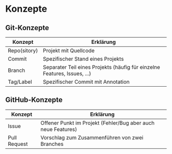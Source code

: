 # Konzepte

## Git-Konzepte

| Konzept      | Erklärung                                                                 |
| ------------ | ------------------------------------------------------------------------- |
| Repo(sitory) | Projekt mit Quellcode                                                     |
| Commit       | Spezifischer Stand eines Projekts                                         |
| Branch       | Separater Teil eines Projekts (häufig für einzelne Features, Issues, ...) |
| Tag/Label    | Spezifischer Commit mit Annotation                                        |

## GitHub-Konzepte

| Konzept      | Erklärung                                                     |
| ------------ | ------------------------------------------------------------- |
| Issue        | Offener Punkt im Projekt (Fehler/Bug aber auch neue Features) |
| Pull Request | Vorschlag zum Zusammenführen von zwei Branches                |

